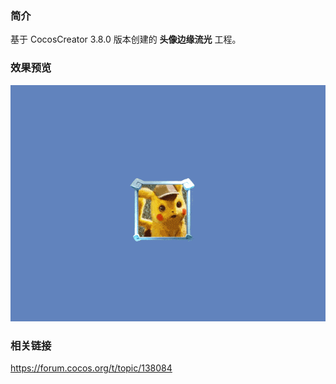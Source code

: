 ### 简介
基于 CocosCreator 3.8.0 版本创建的 **头像边缘流光** 工程。

### 效果预览
![image](../../../gif/202207/2022072501.gif)

### 相关链接
https://forum.cocos.org/t/topic/138084